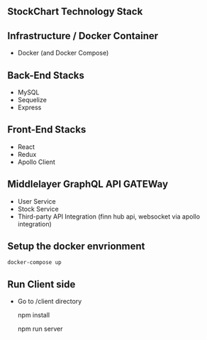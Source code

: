 
## StockChart Technology Stack

## Infrastructure / Docker Container

* Docker (and Docker Compose)

## Back-End Stacks 

* MySQL
* Sequelize
* Express

## Front-End Stacks

* React 
* Redux
* Apollo Client

## Middlelayer GraphQL API GATEWay

* User Service
* Stock Service
* Third-party API Integration (finn hub api, websocket via apollo integration)

## Setup the docker envrionment 

    docker-compose up

## Run Client side

* Go to /client directory  

    npm install

    npm run server